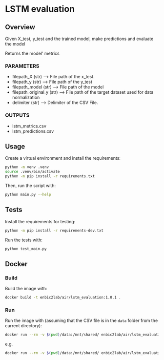 # LSTM evaluation

## Overview

Given X_test, y_test and the trained model, make predictions and evaluate the model

Returns the model' metrics

### PARAMETERS
- filepath_X (str) --> File path of the x_test.
- filepath_y (str) --> File path of the y_test 
- filepath_model (str) --> File path of the model
- filepath_original_y (str) --> File path of the target dataset used for data normalization
- delimiter (str) --> Delimiter of the CSV File.

### OUTPUTS
- lstm_metrics.csv
- lstm_predictions.csv

## Usage

Create a virtual environment and install the requirements:

```sh
python -m venv .venv
source .venv/bin/activate
python -m pip install -r requirements.txt
```

Then, run the script with:

```sh
python main.py --help
```

## Tests

Install the requirements for testing:

```sh
python -m pip install -r requirements-dev.txt
```

Run the tests with:

```sh
python test_main.py
```

## Docker

### Build

Build the image with:

```sh
docker build -t enbic2lab/air/lstm_evaluation:1.0.1 .
```

### Run

Run the image with (assuming that the CSV file is in the `data` folder from the current directory):

```sh
docker run --rm -v $(pwd)/data:/mnt/shared/ enbic2lab/air/lstm_evaluation:1.0.1 --help
```

e.g.

```sh
docker run --rm -v $(pwd)/data:/mnt/shared/ enbic2lab/air/lstm_evaluation:1.0.1  --filepath-x "mnt/shared/lstm_X_test.npy" --filepath-y "mnt/shared/lstm_Y_test.npy" --filepath-model "mnt/shared/lstm_model.h5" --filepath-original-y "mnt/shared/target.csv" --delimiter ";" --output "/mnt/shared/"